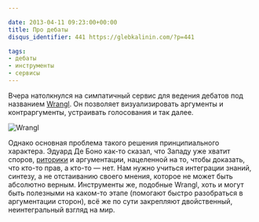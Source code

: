 ```yaml
---

date: 2013-04-11 09:23:00+00:00
title: Про дебаты
disqus_identifier: 441 https://glebkalinin.com/?p=441

tags:
- дебаты
- инструменты
- сервисы
---
```


Вчера натолкнулся на симпатичный сервис для ведения дебатов под названием [Wrangl](http://wrangl.com/). Он позволяет визуализировать аргументы и контраргументы, устраивать голосования и так далее.

![Wrangl](https://glebkalinin.com/wp-content/uploads/2013/04/Screen-Shot-2013-04-11-at-1.08.13-PM-500x300.png)

Однако основная проблема такого решения принципиального характера. Эдуард Де Боно как-то сказал, что Западу уже хватит споров, [риторики](https://glebkalinin.com/rhetoric/) и аргументации, нацеленной на то, чтобы доказать, что кто-то прав, а кто-то — нет. Нам нужно учиться интеграции знаний, синтезу, а не отстаиванию своего мнения, которое не может быть абсолютно верным. Инструменты же, подобные Wrangl, хоть и могут быть полезными на каком-то этапе (помогают быстро разобраться в аргументации сторон), всё же по сути закрепляют двойственный, неинтегральный взгляд на мир.
